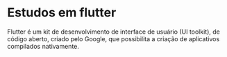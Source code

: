 # Estudos em flutter

Flutter é um kit de desenvolvimento de interface de usuário (UI toolkit), de código aberto, criado pelo Google, que possibilita a criação de aplicativos compilados nativamente.

